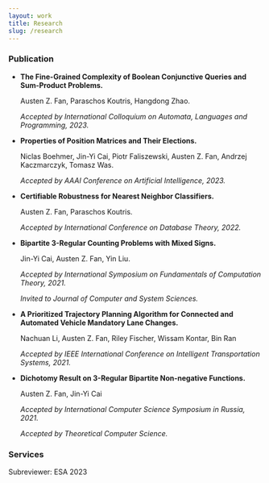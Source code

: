 ```yaml
---
layout: work
title: Research
slug: /research
---
```


### Publication
* **The Fine-Grained Complexity of Boolean Conjunctive Queries and Sum-Product Problems.**

  Austen Z. Fan, Paraschos Koutris, Hangdong Zhao.

  *Accepted by International Colloquium on Automata, Languages and Programming, 2023.*

* **Properties of Position Matrices and Their Elections.**

  Niclas Boehmer, Jin-Yi Cai, Piotr Faliszewski, Austen Z. Fan, Andrzej Kaczmarczyk, Tomasz Was.

  *Accepted by AAAI Conference on Artificial Intelligence, 2023.*


* **Certifiable Robustness for Nearest Neighbor Classifiers.**

  Austen Z. Fan, Paraschos Koutris.

  *Accepted by International Conference on Database Theory, 2022.*

* **Bipartite 3-Regular Counting Problems with Mixed Signs.**

  Jin-Yi Cai, Austen Z. Fan, Yin Liu.

  *Accepted by International Symposium on Fundamentals of Computation Theory, 2021.* 

  *Invited to Journal of Computer and System Sciences.*
  

* **A Prioritized Trajectory Planning Algorithm for Connected and Automated Vehicle Mandatory Lane Changes.**

  Nachuan Li, Austen Z. Fan, Riley Fischer, Wissam Kontar, Bin Ran

  *Accepted by IEEE International Conference on Intelligent Transportation Systems, 2021.*


* **Dichotomy Result on 3-Regular Bipartite Non-negative Functions.**

  Austen Z. Fan, Jin-Yi Cai

  *Accepted by International Computer Science Symposium in Russia, 2021.*

  *Accepted by Theoretical Computer Science.*


### Services
Subreviewer: ESA 2023

